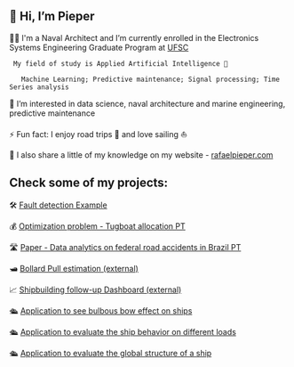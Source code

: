 
## 👋 Hi, I’m Pieper

🧑‍🎓 I'm a Naval Architect and I’m currently enrolled in the Electronics Systems Engineering Graduate Program at [UFSC](https://ppgese.joinville.ufsc.br/en/) 

   ```
    My field of study is Applied Artificial Intelligence 🤖
   
      Machine Learning; Predictive maintenance; Signal processing; Time Series analysis
```

👀 I’m interested in data science, naval architecture and marine engineering, predictive maintenance
    
⚡ Fun fact: I enjoy road trips 🚙 and love sailing ⛵

 📣 I also share a little of my knowledge on my website - [rafaelpieper.com](https://rafaelpieper.com/)

## Check some of my projects:

🛠️ [Fault detection Example](https://github.com/RafaPieper/Example_Fault_Detection_Tree)

💰 [Optimization problem - Tugboat allocation  PT](https://github.com/RafaPieper/Tugboat-Allocation-Optmization)

🛣️ [Paper - Data analytics on federal road accidents in Brazil PT](https://github.com/RafaPieper/Artigo-Acidentes-PRF)

🛥️ [Bollard Pull estimation (external)](https://rafaelpieper.com/bollard-pull/)

📈 [Shipbuilding follow-up Dashboard (external)](https://rafaelpieper.com/shipbuilding-power-bi-report/)  

🛳️ [Application to see bulbous bow effect on ships](https://github.com/RafaPieper/Bulbous_Bow)

🛳️ [Application to evaluate the ship behavior on different loads](https://github.com/RafaPieper/Ship_Draft_Marks)

🛳️ [Application to evaluate the global structure of a ship](https://github.com/RafaPieper/Ship_Structure_Calculation)



